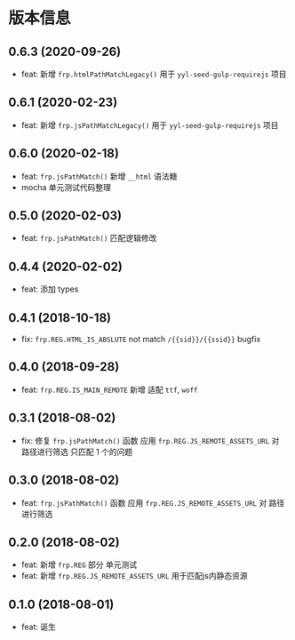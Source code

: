 # 版本信息
## 0.6.3 (2020-09-26)
* feat: 新增 `frp.htmlPathMatchLegacy()` 用于 `yyl-seed-gulp-requirejs` 项目

## 0.6.1 (2020-02-23)
* feat: 新增 `frp.jsPathMatchLegacy()` 用于 `yyl-seed-gulp-requirejs` 项目

## 0.6.0 (2020-02-18)
* feat: `frp.jsPathMatch()` 新增 `__html` 语法糖
* mocha 单元测试代码整理

## 0.5.0 (2020-02-03)
* feat: `frp.jsPathMatch()` 匹配逻辑修改

## 0.4.4 (2020-02-02)
* feat: 添加 types

## 0.4.1 (2018-10-18)
* fix: `frp.REG.HTML_IS_ABSLUTE` not match `/{{sid}}/{{ssid}}` bugfix

## 0.4.0 (2018-09-28)
* feat: `frp.REG.IS_MAIN_REMOTE` 新增 适配 `ttf`, `woff`

## 0.3.1 (2018-08-02)
* fix: 修复 `frp.jsPathMatch()` 函数 应用 `frp.REG.JS_REMOTE_ASSETS_URL` 对 路径进行筛选 只匹配 1 个的问题

## 0.3.0 (2018-08-02)
* feat: `frp.jsPathMatch()` 函数 应用 `frp.REG.JS_REMOTE_ASSETS_URL` 对 路径进行筛选

## 0.2.0 (2018-08-02)
* feat: 新增 `frp.REG` 部分 单元测试
* feat: 新增 `frp.REG.JS_REMOTE_ASSETS_URL` 用于匹配js内静态资源

## 0.1.0 (2018-08-01)
* feat: 诞生
